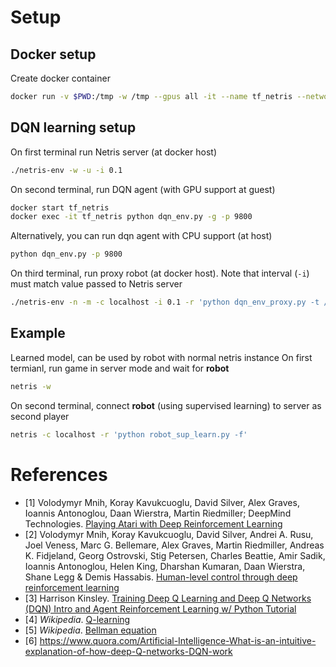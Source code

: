 # Setup
## Docker setup
Create docker container
```bash
docker run -v $PWD:/tmp -w /tmp --gpus all -it --name tf_netris --network host tensorflow/tensorflow:latest-gpu-py3
```

## DQN learning setup
On first terminal run Netris server (at docker host)
```bash
./netris-env -w -u -i 0.1
```

On second terminal, run DQN agent (with GPU support at guest)
```bash
docker start tf_netris
docker exec -it tf_netris python dqn_env.py -g -p 9800
```

Alternatively, you can run dqn agent with CPU support (at host)
```bash
python dqn_env.py -p 9800
```

On third terminal, run proxy robot (at docker host). Note that interval (`-i`) must match value passed to Netris server
```bash
./netris-env -n -m -c localhost -i 0.1 -r 'python dqn_env_proxy.py -t /dev/pts/3 -p 9800'
```

## Example
Learned model, can be used by robot with normal netris instance
On first termianl, run game in server mode and wait for **robot**
```bash
netris -w
```
On second terminal, connect **robot** (using supervised learning) to server as second player
```bash
netris -c localhost -r 'python robot_sup_learn.py -f'
```

# References
* [1] Volodymyr Mnih, Koray Kavukcuoglu, David Silver, Alex Graves, Ioannis Antonoglou, Daan Wierstra, Martin Riedmiller; DeepMind Technologies. [Playing Atari with Deep Reinforcement Learning](https://arxiv.org/pdf/1312.5602.pdf)
* [2] Volodymyr Mnih, Koray Kavukcuoglu, David Silver, Andrei A. Rusu, Joel Veness, Marc G. Bellemare, Alex Graves, Martin Riedmiller, Andreas K. Fidjeland, Georg Ostrovski, Stig Petersen, Charles Beattie, Amir Sadik, Ioannis Antonoglou, Helen King, Dharshan Kumaran, Daan Wierstra, Shane Legg & Demis Hassabis. [Human-level control through deep reinforcement learning](https://web.stanford.edu/class/psych209/Readings/MnihEtAlHassibis15NatureControlDeepRL.pdf)
* [3] Harrison Kinsley. [Training Deep Q Learning and Deep Q Networks (DQN) Intro and Agent Reinforcement Learning w/ Python Tutorial](https://pythonprogramming.net/training-deep-q-learning-dqn-reinforcement-learning-python-tutorial/)
* [4] *Wikipedia*. [Q-learning](https://en.wikipedia.org/wiki/Q-learning#Algorithm)
* [5] *Wikipedia*. [Bellman equation](https://en.wikipedia.org/wiki/Bellman_equation)
* [6] https://www.quora.com/Artificial-Intelligence-What-is-an-intuitive-explanation-of-how-deep-Q-networks-DQN-work